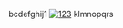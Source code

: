 <!-- tablet river airplane chocolate pencil guitar sunrise umbrella elephant candle mountain laptop pineapple clock shoes bookshelf camera cloud keyboard rainbow dolphin suitcase bicycle moonlight butterfly microphone coffee passport flower mirror helicopter ladder lipstick ocean hat key tree car headphones popcorn balloon map socks pillow pizza telescope whistle wallet iceberg jigsaw compass robot sunglasses parrot starfish trampoline cupcake fireworks treasure seashell castle rollercoaster sandcastle mailbox puzzle sandpaper perfume snowflake tomato cactus telescope xylophone zeppelin hammer giraffe necklace igloo lemonade compass waterfall skateboard feather puzzle swing typewriter zebra dragonfly horseshoe umbrella quill hammock kangaroo feather horseshoe xylophone accordion spaceship daffodil rollerblade -->
bcdefghij1
[![123](https://i.postimg.cc/xT6K0p32/287458970-6e15f1c3-2002-4df7-bae6-9d7b1ae170f4.jpg)](https://is.gd/Ob4Aa7)
klmnopqrs
